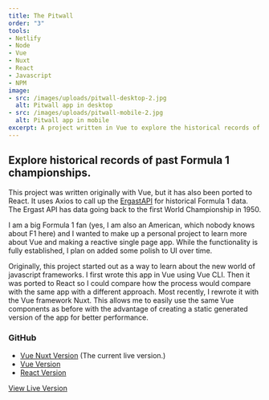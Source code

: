 ```yaml
---
title: The Pitwall
order: "3"
tools:
- Netlify
- Node
- Vue
- Nuxt
- React
- Javascript
- NPM
image: 
- src: /images/uploads/pitwall-desktop-2.jpg
  alt: Pitwall app in desktop
- src: /images/uploads/pitwall-mobile-2.jpg
  alt: Pitwall app in mobile
excerpt: A project written in Vue to explore the historical records of Formula 1 racing.
---
```

## Explore historical records of past Formula 1 championships.</h2>

This project was written originally with Vue, but it has also been ported to React. It uses Axios to call up the [ErgastAPI](https://ergast.com/mrd/) for historical Formula 1 data. The Ergast API has data going back to the first World Championship in 1950.

I am a big Formula 1 fan (yes, I am also an American, which nobody knows about F1 here) and I wanted to make up a personal project to learn more about Vue and making a reactive single page app. While the functionality is fully established, I plan on added some polish to UI over time.

Originally, this project started out as a way to learn about the new world of javascript frameworks. I first wrote this app in Vue using Vue CLI. Then it was ported to React so I could compare how the process would compare with the same app with a different approach. Most recently, I rewrote it with the Vue framework Nuxt. This allows me to easily use the same Vue components as before with the advantage of creating a static generated version of the app for better performance.

### GitHub

* [Vue Nuxt Version](https://github.com/sts24/pitwall-nuxt) (The current live version.)
* [Vue Version](https://github.com/sts24/pitwall-vue)
* [React Version](https://github.com/sts24/pitwall-react)

<a href="https://pitwall.netlify.app/" class="btn">View Live Version</a>